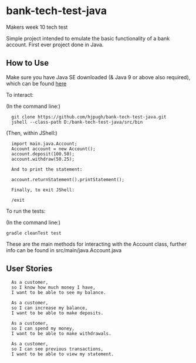 # bank-tech-test-java

Makers week 10 tech test

Simple project intended to emulate the basic functionality of a bank account.
First ever project done in Java.

## How to Use

Make sure you have Java SE downloaded (& Java 9 or above also required), which can be found [here](https://www.oracle.com/technetwork/java/javase/downloads/index.html)

To interact:

(In the command line:)

```
  git clone https://github.com/hjpugh/bank-tech-test-java.git
  jshell --class-path D:/bank-tech-test-java/src/bin
```

(Then, within JShell:)

```
  import main.java.Account;
  Account account = new Account();
  account.deposit(100.50);
  account.withdraw(50.25);

  And to print the statement:

  account.returnStatement().printStatement();

  Finally, to exit JShell:

  /exit
```

To run the tests:

(In the command line:)

```
gradle cleanTest test
```

These are the main methods for interacting with the Account class, further info can be found in src/main/java.Account.java

## User Stories

```
  As a customer,
  so I know how much money I have,
  I want to be able to see my balance.

  As a customer,
  so I can increase my balance,
  I want to be able to make deposits.

  As a customer,
  so I can spend my money,
  I want to be able to make withdrawals.

  As a customer,
  so I can see previous transactions,
  I want to be able to view my statement.
```
